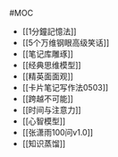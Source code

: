 #MOC 
- [[1分鐘記憶法]]
- [[5个万维钢眼高级笑话]]
- [[笔记库雕琢]]
- [[经典思维模型]]
- [[精英面面观]]
- [[卡片笔记写作法0503]]
- [[跨越不可能]]
- [[时间与注意力]]
- [[心智模型]]
- [[张潇雨100问v1.0]]
- [[知识蒸馏]]